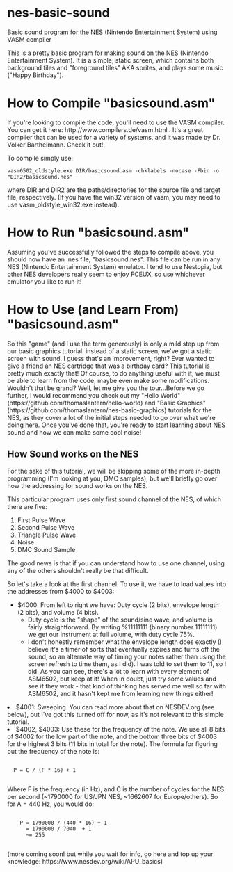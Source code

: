 # nes-basic-sound
Basic sound program for the NES (Nintendo Entertainment System) using VASM compiler

This is a pretty basic program for making sound on the NES (Nintendo Entertainment System). It is a simple, static screen, which contains both background tiles and "foreground tiles" AKA sprites, and plays some music ("Happy Birthday").

<h1> How to Compile "basicsound.asm" </h1>
If you're looking to compile the code, you'll need to use the VASM compiler. You can get it here: http://www.compilers.de/vasm.html . It's a great compiler that can be used for a variety of systems, and it was made by Dr. Volker Barthelmann. Check it out! 

<p>To compile simply use: 
<pre><code>vasm6502_oldstyle.exe DIR/basicsound.asm -chklabels -nocase -Fbin -o "DIR2/basicsound.nes"</code></pre> where DIR and DIR2 are the paths/directories for the source file and target file, respectively. (If you have the win32 version of vasm, you may need to use vasm_oldstyle_win32.exe instead).</p>

<h1>How to Run "basicsound.asm"</h1>
Assuming you've successfully followed the steps to compile above, you should now have an .nes file, "basicsound.nes". This file can be run in any NES (Nintendo Entertainment System) emulator. I tend to use Nestopia, but other NES developers really seem to enjoy FCEUX, so use whichever emulator you like to run it!

<h1>How to Use (and Learn From) "basicsound.asm"</h1>
<p>So this "game" (and I use the term generously) is only a mild step up from our basic graphics tutorial: instead of a static screen, we've got a static screen with sound. I guess that's an improvement, right? Ever wanted to give a friend an NES cartridge that was a birthday card? This tutorial is pretty much exactly that! Of course, to do anything useful with it, we must be able to learn from the code, maybe even make some modifications. Wouldn't that be grand? Well, let me give you the tour...</p?

<p>Before we go further, I would recommend you check out my "Hello World" (https://github.com/thomaslantern/hello-world) and "Basic Graphics" (https://github.com/thomaslantern/nes-basic-graphics) tutorials for the NES, as they cover a lot of the initial steps needed to go over what we're doing here. Once you've done that, you're ready to start learning about NES sound and how we can make some cool noise!</p>

<h2>How Sound works on the NES</h2>
<p>For the sake of this tutorial, we will be skipping some of the more in-depth programming (I'm looking at you, DMC samples), but we'll briefly go over how the addressing for sound works on the NES.</p>
<p>This particular program uses only first sound channel of the NES, of which there are five:
<ol>
  <li>First Pulse Wave</li>
  <li>Second Pulse Wave</li>
  <li>Triangle Pulse Wave</li>
  <li>Noise</li>
  <li>DMC Sound Sample</li>
</ol>
The good news is that if you can understand how to use one channel, using any of the others shouldn't really be that difficult.</p>
<p>So let's take a look at the first channel. To use it, we have to load values into the addresses from $4000 to $4003:
<ul>
  <li>$4000: From left to right we have: Duty cycle (2 bits), envelope length (2 bits), and volume (4 bits). 
    <ul>
      <li>Duty cycle is the "shape" of the sound/sine wave, and volume is fairly straightforward. By writing %11111111 (binary number 11111111) we get our instrument at full volume, with duty cycle 75%.</li>
      <li>I don't honestly remember what the envelope length does exactly (I believe it's a timer of sorts that eventually expires and turns off the sound, so an alternate way of timing your notes rather than using the screen refresh to time them, as I did). I was told to set them to 11, so I did. As you can see, there's a lot to learn with every element of ASM6502, but keep at it! When in doubt, just try some values and see if they work - that kind of thinking has served me well so far with ASM6502, and it hasn't kept me from learning new things either!</li>
    </ul>
    </li>
</ul>
<li>$4001: Sweeping. You can read more about that on NESDEV.org (see below), but I've got this turned off for now, as it's not relevant to this simple tutorial.</li>
<li>$4002, $4003: Use these for the frequency of the note. We use all 8 bits of $4002 for the low part of the note, and the bottom three bits of $4003 for the highest 3 bits (11 bits in total for the note). The formula for figuring out the frequency of the note is: 
  <pre><code>
  P = C / (F * 16) + 1    
  </code></pre></li>
  Where F is the frequency (in Hz), and C is the number of cycles for the NES per second (~1790000 for US/JPN NES, ~1662607 for Europe/others). So for A = 440 Hz, you would do: 
  <pre><code>
    P = 1790000 / (440 * 16) + 1
      = 1790000 / 7040  + 1
      ~= 255 
  </code></pre>
</p>
(more coming soon! but while you wait for info, go here and top up your knowledge: https://www.nesdev.org/wiki/APU_basics)

